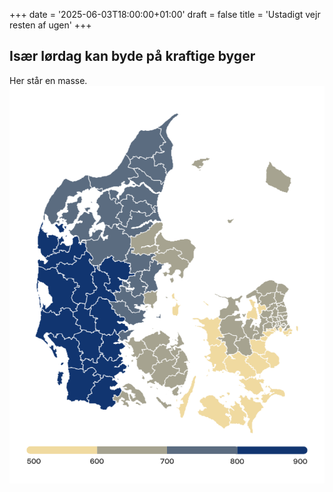 +++
date = '2025-06-03T18:00:00+01:00'
draft = false
title = 'Ustadigt vejr resten af ugen'
+++
## Især lørdag kan byde på kraftige byger
Her står en masse.
![Et billede](/images/dkprecip20152024.png)

